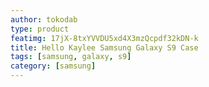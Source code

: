 ```yaml
---
author: tokodab
type: product
featimg: 17jX-8txYVVDU5xd4X3mzQcpdf32kDN-k
title: Hello Kaylee Samsung Galaxy S9 Case
tags: [samsung, galaxy, s9]
category: [samsung]
---
```

